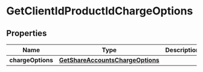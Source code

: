 

# GetClientIdProductIdChargeOptions


## Properties

| Name | Type | Description | Notes |
|------------ | ------------- | ------------- | -------------|
|**chargeOptions** | [**GetShareAccountsChargeOptions**](GetShareAccountsChargeOptions.md) |  |  [optional] |



